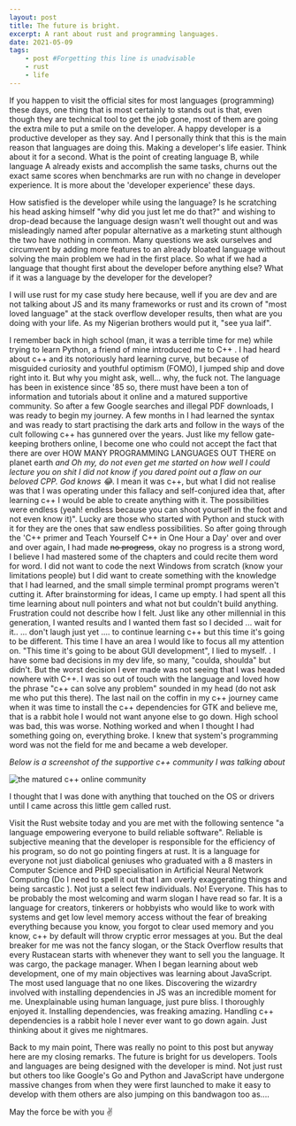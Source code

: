 ```yaml
---
layout: post
title: The future is bright.
excerpt: A rant about rust and programming languages.
date: 2021-05-09
tags:
    - post #Forgetting this line is unadvisable
    - rust
    - life
---
```


If you happen to visit the official sites for most languages (programming) these days, one thing that is most certainly to stands out is that, even though they are technical tool to get the job gone, most of them are going the extra mile to put a smile on the developer. A happy developer is a productive developer as they say. And I personally think that this is the main reason that languages are doing this. Making a developer's life easier. Think about it for a second. What is the point of creating language B, while language A already exists and accomplish the same tasks, churns out the exact same scores when benchmarks are run with no change in developer experience. It is more about the 'developer experience' these days. 
<!-- more -->
How satisfied is the developer while using the language? Is he scratching his head asking himself "why did you just let me do that?" and wishing to drop-dead because the language design wasn't well thought out and was misleadingly named after popular alternative as a marketing stunt although the two have nothing in common. Many questions we ask ourselves and circumvent by adding more features to an already bloated language without solving the main problem we had in the first place. So what if we had a language that thought first about the developer before anything else? What if it was a language by the developer for the developer?

I will use rust for my case study here because, well if you are dev and are not talking about JS and its many frameworks or rust and its crown of "most loved language" at the stack overflow developer results, then what are you doing with your life. As my Nigerian brothers would put it, "see yua laif".

I remember back in high school (man, it was a terrible time for me) while trying to learn Python, a friend of mine introduced me to C++ . I had heard about c++ and its notoriously hard learning curve, but because of misguided curiosity and youthful optimism (FOMO), I jumped ship and dove right into it. But why you might ask, well... why, the fuck not. The language has been in existence since '85 so, there must have been a ton of information and tutorials about it online and a matured supportive community. So after a few Google searches and illegal PDF downloads, I was ready to begin my journey. A few months in I had learned the syntax and was ready to start practising the dark arts and follow in the ways of the cult following c++ has gunnered over the years. Just like my fellow gate-keeping brothers online, I become one who could not accept the fact that there are over HOW MANY PROGRAMMING LANGUAGES OUT THERE on planet earth _and Oh my, do not even get me started on how well I could lecture you on shit I did not know if you dared point out a flaw on our beloved CPP. God knows :joy:_. I mean it was c++, but what I did not realise was that I was operating under this fallacy and self-conjured idea that, after learning c++ I would be able to create anything with it. The possibilities were endless (yeah! endless because you can shoot yourself in the foot and not even know it)". Lucky are those who started with Python and stuck with it for they are the ones that saw endless possibilities. So after going through the 'C++ primer and Teach Yourself C++ in One Hour a Day' over and over and over again, I had made ~~no progress~~, okay no progress is a strong word, I believe I had mastered some of the chapters and could recite them word for word. I did not want to code the next Windows from scratch (know your limitations people) but I did want to create something with the knowledge that I had learned, and the small simple terminal prompt programs weren't cutting it. After brainstorming for ideas, I came up empty. I had spent all this time learning about null pointers and what not but couldn't build anything. Frustration could not describe how I felt. Just like any other millennial in this generation, I wanted results and I wanted them fast so I decided ... wait for it.. ... don't laugh just yet .... to continue learning c++ but this time it's going to be different. This time I have an area I would like to focus all my attention on. "This time it's going to be about GUI development", I lied to myself. . I have some bad decisions in my dev life, so many, "coulda, shoulda" but didn't. But the worst decision I ever made was not seeing that I was headed nowhere with C++. I was so out of touch with the language and loved how the phrase "c++ can solve any problem" sounded in my head (do not ask me who put this there). The last nail on the coffin in my c++ journey came when it was time to install the c++ dependencies for GTK and believe me, that is a rabbit hole I would not want anyone else to go down. High school was bad, this was worse. Nothing worked and when I thought I had something going on, everything broke. I knew that system's programming word was not the field for me and became a web developer.

*Below is a screenshot of the supportive c++ community I was talking about*

![the matured c++ online community](/bright-future/supportive-cpp-community.png)


I thought that I was done with anything that touched on the OS or drivers until I came across this little gem called rust.

Visit the Rust website today and you are met with the following sentence "a language empowering everyone to build reliable software". Reliable is subjective meaning that the developer is responsible for the efficiency of his program, so do not go pointing fingers at rust. It is a language for everyone not just diabolical geniuses who graduated with a 8 masters in Computer Science and PHD specialisation in Artificial Neural Network Computing (Do I need to spell it out that I am overly exaggerating things and being sarcastic ). Not just a select few individuals. No! Everyone. This has to be probably the most welcoming and warm slogan I have read so far. It is a language for creators, tinkerers or hobbyists who would like to work with systems and get low level memory access without the fear of breaking everything because you know, you forgot to clear used memory and you know, c++ by default will throw cryptic error messages at you. But the deal breaker for me was not the fancy slogan, or the Stack Overflow results that every Rustacean starts with whenever they want to sell you the language. It was cargo, the package manager. When I began learning about web development, one of my main objectives was learning about JavaScript. The most used language that no one likes. Discovering the wizardry involved with installing dependencies in JS was an incredible moment for me. Unexplainable using human language, just pure bliss. I thoroughly enjoyed it. Installing dependencies, was freaking amazing. Handling c++ dependencies is a rabbit hole I never ever want to go down again. Just thinking about it gives me nightmares.

Back to my main point, There was really no point to this post but anyway here are my closing remarks. The future is bright for us developers. Tools and languages are being designed with the developer is mind. Not just rust but others too like Google's Go and Python and JavaScript have undergone massive changes from when they were first launched to make it easy to develop with them others are also jumping on this bandwagon too as....

May the force be with you ✌️

